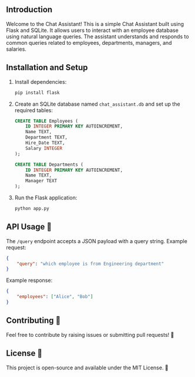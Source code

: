 


## Introduction
Welcome to the Chat Assistant! This is a simple Chat Assistant built using Flask and SQLite. It allows users to interact with an employee database using natural language queries. The assistant understands and responds to common queries related to employees, departments, managers, and salaries.

## Installation and Setup

1. Install dependencies:
   ```sh
   pip install flask
   ```
2. Create an SQLite database named `chat_assistant.db` and set up the required tables:
   ```sql
   CREATE TABLE Employees (
       ID INTEGER PRIMARY KEY AUTOINCREMENT,
       Name TEXT,
       Department TEXT,
       Hire_Date TEXT,
       Salary INTEGER
   );
   
   CREATE TABLE Departments (
       ID INTEGER PRIMARY KEY AUTOINCREMENT,
       Name TEXT,
       Manager TEXT
   );
   ```
3. Run the Flask application:
   ```sh
   python app.py
   ```


## API Usage 🔧
The `/query` endpoint accepts a JSON payload with a query string. Example request:
```json
{
    "query": "which employee is from Engineering department"
}
```
Example response:
```json
{
    "employees": ["Alice", "Bob"]
}
```


## Contributing 🤝
Feel free to contribute by raising issues or submitting pull requests! 🙌

## License 📜
This project is open-source and available under the MIT License. 🎉
